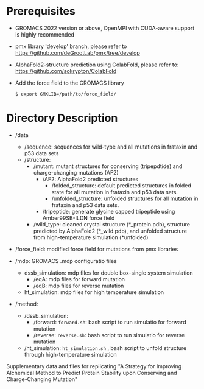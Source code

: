 # Prerequisites

- GROMACS 2022 version or above, OpenMPI with CUDA-aware support is highly recommended
- pmx library 'develop' branch, please refer to https://github.com/deGrootLab/pmx/tree/develop
- AlphaFold2-structure prediction using ColabFold, please refer to: https://github.com/sokrypton/ColabFold
- Add the force field to the GROMACS library

    `$ export GMXLIB=/path/to/force_field/`

# Directory Description

- /data
    -   /sequence: sequences for wild-type and all mutations in frataxin and p53 data sets
    -   /structure:
        - /mutant: mutant structures for conserving (tripepdtide) and charge-changing mutations (AF2)
            - /AF2: AlphaFold2 predicted structures
                - /folded_structure: default predicted structures in folded state for all mutation in frataxin and p53 data sets.
                - /unfolded_structure: unfolded structures for all mutation in frataxin and p53 data sets.
            - /tripeptide: generate glycine capped tripeptide using Amber99SB-ILDN force field
        - /wild_type: cleaned crystal structure (\*_protein.pdb), structure predicted by AlphaFold2 (\*_wild.pdb), and unfolded structure from high-temperature simulation (\*unfolded)

- /force_field: modified force field for mutations from pmx libraries
- /mdp: GROMACS .mdp configuratio files
    -  dssb_simulation: mdp files for double box-single system simulation
        - /eqA: mdp files for forward mutation
        - /eqB: mdp files for reverse mutation
    -  ht_simulation: mdp files for high temperature simulation
- /method:
    -   /dssb_simulation: 
        - /forward: `forward.sh`: bash script to run simulatio for forward mutation
        - /reverse: `reverse.sh`: bash script to run simulatio for reverse mutation      
    -   /ht_simulation: `ht_simulation.sh` , bash script to unfold structure through high-temperature simulation











Supplementary data and files for replicating "A Strategy for Improving Alchemical Method to Predict Protein Stability upon Conserving and Charge-Changing Mutation"
